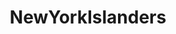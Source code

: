 ---
title: NewYorkIslanders
crosslinks:
- hockey
- hockeyjerseys
- reddit_stream
- puckstreams
- nhl_games
- ColoradoAvalanche
- rangers
- LazyMan
- crochet
- NHLHUT
- NHLstatheads
- MLS
- BUHockey
- dogecoin
- OttawaSenators
- nyc
- heroesofthestorm
- collegehockey
- NHLStreams
---